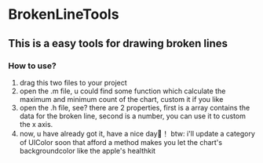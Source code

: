 # BrokenLineTools
## This is a easy tools for drawing broken lines

### How to use?
1. drag this two files to your project
2. open the .m file, u could find some function which calculate the maximum and minimum count of the chart, custom it if you like
3. open the .h file, see? there are 2 properties, first is a array contains the data for the broken line, second is a number, you can use
  it to custom the x axis.
4. now, u have already got it, have a nice day🍺！
btw: i'll update a category of UIColor soon that afford a method makes you let the chart's backgroundcolor like the apple's healthkit
